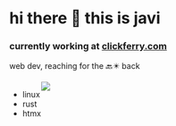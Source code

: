 # hi there 👋 this is javi
### currently working at [clickferry.com](https://www.clickferry.com)

web dev, reaching for the  🔙✴️ back

<div style="display:flex;flex-direction:row;">
<ul>
<li>linux</li>
<li>rust</li>
<li>htmx</li>
</ul>
<span align="right">
  <img src="https://github-readme-stats.vercel.app/api/top-langs/?username=javlocan&layout=compact&langs_count=20">
</span>
</div>
